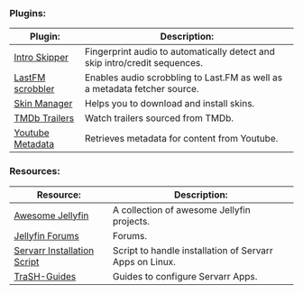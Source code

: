 
```table-of-contents
```

### Plugins:
| Plugin:                                                                         | Description:                                                               |
| ------------------------------------------------------------------------------- | -------------------------------------------------------------------------- |
| [Intro Skipper](https://github.com/intro-skipper/intro-skipper)                 | Fingerprint audio to automatically detect and skip intro/credit sequences. |
| [LastFM scrobbler](https://github.com/jesseward/jellyfin-plugin-lastfm)         | Enables audio scrobbling to Last.FM as well as a metadata fetcher source.  |
| [Skin Manager](https://github.com/danieladov/jellyfin-plugin-skin-manager)      | Helps you to download and install skins.                                   |
| [TMDb Trailers](https://github.com/crobibero/jellyfin-plugin-tmdb-trailers)     | Watch trailers sourced from TMDb.                                          |
| [Youtube Metadata](https://github.com/ankenyr/jellyfin-youtube-metadata-plugin) | Retrieves metadata for content from Youtube.                               |

### Resources:
| Resource:                                                                | Description:                                            |
| ------------------------------------------------------------------------ | ------------------------------------------------------- |
| [Awesome Jellyfin](https://github.com/awesome-jellyfin/awesome-jellyfin) | A collection of awesome Jellyfin projects.              |
| [Jellyfin Forums](https://forum.jellyfin.org/)                           | Forums.                                                 |
| [Servarr Installation Script](https://wiki.servarr.com/install-script)   | Script to handle installation of Servarr Apps on Linux. |
| [TraSH-Guides](https://trash-guides.info/)                               | Guides to configure Servarr Apps.                       |
